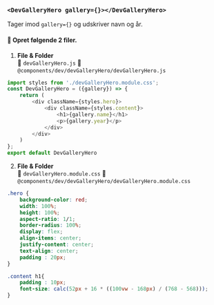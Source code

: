 
### `<DevGalleryHero gallery={}></DevGalleryHero>`

Tager imod `gallery={}` og udskriver navn og år.

#### :dart: Opret følgende 2 filer.

1. **File & Folder**    
:pencil: `devGalleryHero.js` :file_folder: `@components/dev/devGalleryHero/devGalleryHero.js`
```javascript
import styles from './devGalleryHero.module.css';
const DevGalleryHero = ({gallery}) => {
    return (
        <div className={styles.hero}>
            <div className={styles.content}>
                <h1>{gallery.name}</h1>
                <p>{gallery.year}</p>
            </div>
        </div>
    )
};
export default DevGalleryHero
```

2. **File & Folder**   
:pencil: `devGalleryHero.module.css` :file_folder: `@components/dev/devGalleryHero/devGalleryHero.module.css`

```css
.hero {
    background-color: red;
    width: 100%;
    height: 100%;
    aspect-ratio: 1/1;
    border-radius: 100%;
    display: flex;
    align-items: center;
    justify-content: center;
    text-align: center;
    padding : 20px;
}

.content h1{
    padding : 10px;
    font-size: calc(52px + 16 * ((100vw - 168px) / (768 - 568)));
}
```